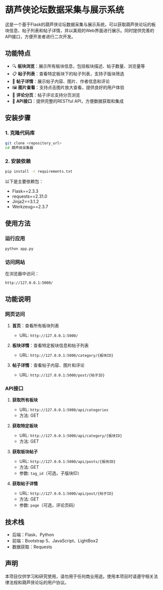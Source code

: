 # 葫芦侠论坛数据采集与展示系统

这是一个基于Flask的葫芦侠论坛数据采集与展示系统，可以获取葫芦侠论坛的板块信息、帖子列表和帖子详情，并以美观的Web界面进行展示。同时提供完善的API接口，方便开发者进行二次开发。

## 功能特点

- 🔍 **板块浏览**：展示所有板块信息，包括板块描述、帖子数量、浏览量等
- 📋 **帖子列表**：查看特定板块下的帖子列表，支持子版块筛选
- 📝 **帖子详情**：展示帖子内容、图片、作者信息和评论
- 🖼️ **图片查看**：支持点击图片放大查看，提供良好的用户体验
- 💬 **评论分页**：帖子评论支持分页浏览
- 🔌 **API接口**：提供完整的RESTful API，方便数据获取和集成

## 安装步骤

### 1. 克隆代码库

```bash
git clone <repository_url>
cd 葫芦侠采集器
```

### 2. 安装依赖

```bash
pip install -r requirements.txt
```

以下是主要依赖包：
- Flask==2.3.3
- requests==2.31.0
- Jinja2==3.1.2
- Werkzeug==2.3.7

## 使用方法

### 运行应用

```bash
python app.py
```

### 访问网站

在浏览器中访问：
```
http://127.0.0.1:5000/
```

## 功能说明

### 网页访问

1. **首页**：查看所有板块列表
   - URL: `http://127.0.0.1:5000/`

2. **板块详情**：查看特定板块信息和帖子列表
   - URL: `http://127.0.0.1:5000/category/{板块ID}`

3. **帖子详情**：查看帖子内容、图片和评论
   - URL: `http://127.0.0.1:5000/post/{帖子ID}`

### API接口

1. **获取所有板块**
   - URL: `http://127.0.0.1:5000/api/categories`
   - 方法: GET

2. **获取特定板块**
   - URL: `http://127.0.0.1:5000/api/category/{板块ID}`
   - 方法: GET

3. **获取板块帖子**
   - URL: `http://127.0.0.1:5000/api/posts/{板块ID}`
   - 方法: GET
   - 参数: `tag_id`（可选，子版块ID）

4. **获取帖子详情**
   - URL: `http://127.0.0.1:5000/api/post/{帖子ID}`
   - 方法: GET
   - 参数: `page`（可选，评论页码）

## 技术栈

- 后端：Flask、Python
- 前端：Bootstrap 5、JavaScript、LightBox2
- 数据获取：Requests

## 声明

本项目仅供学习和研究使用，请勿用于任何商业用途。使用本项目时请遵守相关法律法规和葫芦侠论坛的用户协议。